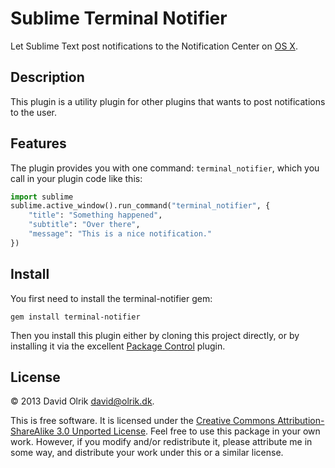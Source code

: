 # Sublime Terminal Notifier

Let Sublime Text post notifications to the Notification Center on [OS X](http://www.apple.com/osx/).

## Description

This plugin is a utility plugin for other plugins that wants to post notifications to the user.

## Features

The plugin provides you with one command: `terminal_notifier`, which you call in your plugin code like this:

```python
import sublime
sublime.active_window().run_command("terminal_notifier", {
    "title": "Something happened",
    "subtitle": "Over there",
    "message": "This is a nice notification."
})
```

## Install

You first need to install the terminal-notifier gem:

    gem install terminal-notifier

Then you install this plugin either by cloning this project directly, or by installing it via the excellent [Package Control](https://sublime.wbond.net) plugin.

## License

&copy; 2013 David Olrik <david@olrik.dk>.

This is free software. It is licensed under the [Creative Commons Attribution-ShareAlike 3.0 Unported License](http://creativecommons.org/licenses/by-sa/3.0/). Feel free to use this package in your own work. However, if you modify and/or redistribute it, please attribute me in some way, and distribute your work under this or a similar license.
